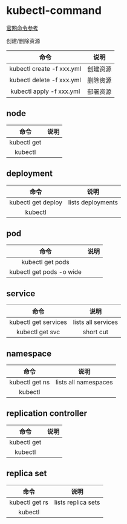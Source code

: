 # kubectl-command

[官网命令参考](https://kubernetes.io/docs/reference/generated/kubectl/kubectl-commands#-strong-getting-started-strong-)

创建/删除资源

|命令|说明|
|:---:|:---:|
|kubectl create -f xxx.yml|创建资源|
|kubectl delete -f xxx.yml|删除资源|
|kubectl apply -f xxx.yml|部署资源|

## node
|命令|说明|
|:---:|:---:|
|kubectl get||
|kubectl ||


## deployment
|命令|说明|
|:---:|:---:|
|kubectl get deploy|lists deployments|
|kubectl ||

## pod
|命令|说明|
|:---:|:---:|
|kubectl get pods||
|kubectl get pods -o wide||

## service
|命令|说明|
|:---:|:---:|
|kubectl get services|lists all services|
|kubectl get svc|short cut|

## namespace
|命令|说明|
|:---:|:---:|
|kubectl get ns|lists all namespaces|
|kubectl ||

## replication controller
|命令|说明|
|:---:|:---:|
|kubectl get||
|kubectl ||

## replica set
|命令|说明|
|:---:|:---:|
|kubectl get rs|lists replica sets|
|kubectl ||

